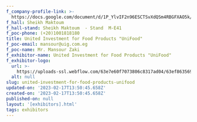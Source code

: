 ```yaml
---
f_company-profile-link: >-
  https://docs.google.com/document/d/1P_YlvIF2n96ESCTSvXdQSm4RBGFXAO5k/edit?usp=share_link&ouid=111844397792848099856&rtpof=true&sd=true
f_hall: Sheikh Maktoum
f_hall-stand: Sheikh Maktoum  - Stand  M-E41
f_poc-phone: (+20)1001818180
title: United Investment for Food Products "UniFood"
f_poc-email: mansour@uig.com.eg
f_poc-name: Mr. Mansour Zaki
f_exhibitor-name: United Investment for Food Products "UniFood"
f_exhibitor-logo:
  url: >-
    https://uploads-ssl.webflow.com/63e7e60f7073806c8317ad04/63ef863569d55002eeb6b9fc_ZTZkYw.jpeg
  alt: null
slug: united-investment-for-food-products-unifood
updated-on: '2023-02-17T13:50:45.658Z'
created-on: '2023-02-17T13:50:45.658Z'
published-on: null
layout: '[exhibitors].html'
tags: exhibitors
---
```



